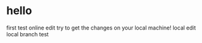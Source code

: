 # hello
first test
online edit try to get the changes on your local machine!
local edit
local branch test
